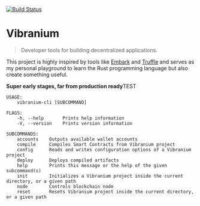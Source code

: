 [![Build Status](https://dev.azure.com/pascalprecht/vibranium/_apis/build/status/pascalprecht.vibranium?branchName=master)](https://dev.azure.com/pascalprecht/vibranium/_build?definitionId=1)

# Vibranium

> Developer tools for building decentralized applications.

This project is highly inspired by tools like [Embark](https://embark.status.im) and [Truffle](https://truffleframework.com) and serves as my personal playground to learn the Rust programming language but also create something useful.

**Super early stages, far from production ready**TEST

```
USAGE:
    vibranium-cli [SUBCOMMAND]

FLAGS:
    -h, --help       Prints help information
    -V, --version    Prints version information

SUBCOMMANDS:
    accounts    Outputs available wallet accounts
    compile     Compiles Smart Contracts from Vibranium project
    config      Reads and writes configuration options of a Vibranium project
    deploy      Deploys compiled artifacts
    help        Prints this message or the help of the given subcommand(s)
    init        Initializes a Vibranium project inside the current directory, or a given path
    node        Controls blockchain node
    reset       Resets Vibranium project inside the current directory, or a given path
```
